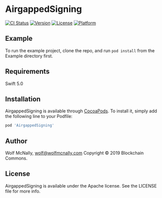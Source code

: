 # AirgappedSigning

[![CI Status](https://img.shields.io/travis/wolfmcnally/AirgappedSigning.svg?style=flat)](https://travis-ci.org/wolfmcnally/AirgappedSigning)
[![Version](https://img.shields.io/cocoapods/v/AirgappedSigning.svg?style=flat)](https://cocoapods.org/pods/AirgappedSigning)
[![License](https://img.shields.io/cocoapods/l/AirgappedSigning.svg?style=flat)](https://cocoapods.org/pods/AirgappedSigning)
[![Platform](https://img.shields.io/cocoapods/p/AirgappedSigning.svg?style=flat)](https://cocoapods.org/pods/AirgappedSigning)

## Example

To run the example project, clone the repo, and run `pod install` from the Example directory first.

## Requirements

Swift 5.0

## Installation

AirgappedSigning is available through [CocoaPods](https://cocoapods.org). To install
it, simply add the following line to your Podfile:

```ruby
pod 'AirgappedSigning'
```

## Author

Wolf McNally, wolf@wolfmcnally.com
Copyright © 2019 Blockchain Commons.

## License

AirgappedSigning is available under the Apache license. See the LICENSE file for more info.
